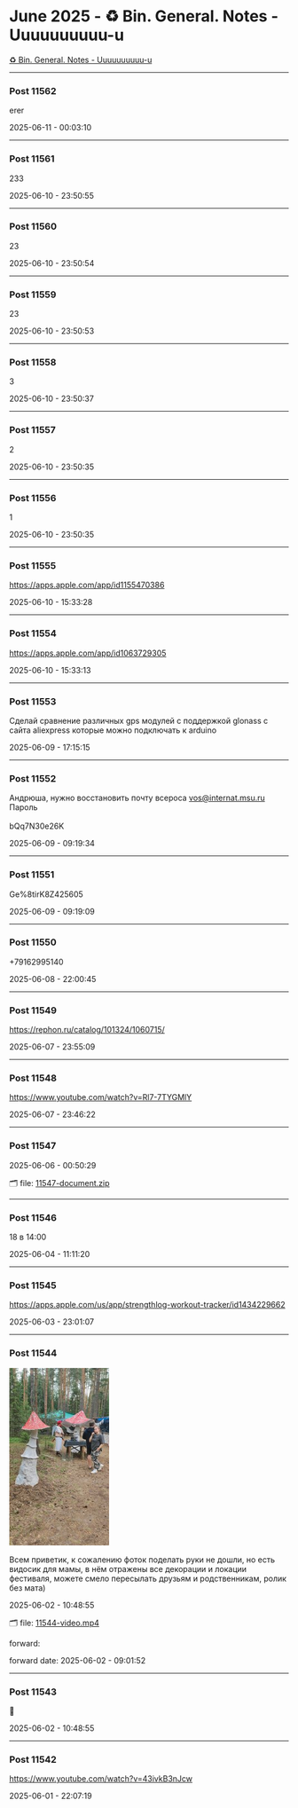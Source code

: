 # June 2025 - ♻️ Bin. General. Notes - Uuuuuuuuuu-u

[♻️ Bin. General. Notes - Uuuuuuuuuu-u](../../)



---

### Post 11562




erer


2025-06-11 - 00:03:10







---

### Post 11561




233


2025-06-10 - 23:50:55







---

### Post 11560




23


2025-06-10 - 23:50:54







---

### Post 11559




23


2025-06-10 - 23:50:53







---

### Post 11558




3


2025-06-10 - 23:50:37







---

### Post 11557




2


2025-06-10 - 23:50:35







---

### Post 11556




1


2025-06-10 - 23:50:35







---

### Post 11555




<a href="https://apps.apple.com/app/id1155470386">https://apps.apple.com/app/id1155470386</a>


2025-06-10 - 15:33:28







---

### Post 11554




<a href="https://apps.apple.com/app/id1063729305">https://apps.apple.com/app/id1063729305</a>


2025-06-10 - 15:33:13







---

### Post 11553




Сделай сравнение различных gps модулей с поддержкой glonass с сайта aliexpress которые можно подключать к arduino


2025-06-09 - 17:15:15







---

### Post 11552




Андрюша, нужно восстановить почту всероса vos@internat.msu.ru<br />Пароль<br /><br />bQq7N30e26K


2025-06-09 - 09:19:34







---

### Post 11551




Ge%8tirK8Z425605


2025-06-09 - 09:19:09







---

### Post 11550




+79162995140


2025-06-08 - 22:00:45







---

### Post 11549




<a href="https://rephon.ru/catalog/101324/1060715/">https://rephon.ru/catalog/101324/1060715/</a>


2025-06-07 - 23:55:09







---

### Post 11548




<a href="https://www.youtube.com/watch?v=Rl7-7TYGMlY">https://www.youtube.com/watch?v=Rl7-7TYGMlY</a>


2025-06-07 - 23:46:22







---

### Post 11547





2025-06-06 - 00:50:29


🗂 file: [11547-document.zip](11547-document.zip) 






---

### Post 11546




18 в 14:00


2025-06-04 - 11:11:20







---

### Post 11545




<a href="https://apps.apple.com/us/app/strengthlog-workout-tracker/id1434229662">https://apps.apple.com/us/app/strengthlog-workout-tracker/id1434229662</a>


2025-06-03 - 23:01:07







---

### Post 11544

 
![11544-thumbnail.jpg](11544-thumbnail.jpg) 



Всем приветик, к сожалению фоток поделать руки не дошли, но есть видосик для мамы, в нём отражены все декорации и локации фестиваля, можете смело пересылать друзьям и родственникам, ролик без мата)


2025-06-02 - 10:48:55


🗂 file: [11544-video.mp4](11544-video.mp4) 


 
forward:  

forward date: 2025-06-02 - 09:01:52




---

### Post 11543




🍊


2025-06-02 - 10:48:55







---

### Post 11542




<a href="https://www.youtube.com/watch?v=43ivkB3nJcw">https://www.youtube.com/watch?v=43ivkB3nJcw</a>


2025-06-01 - 22:07:19





